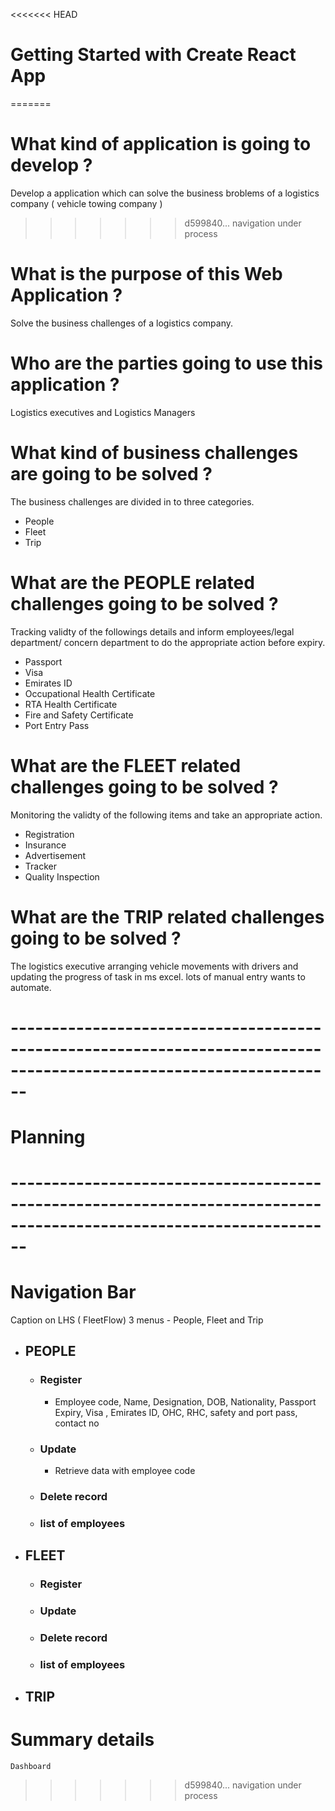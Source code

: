 <<<<<<< HEAD
# Getting Started with Create React App
=======
# What kind of application is going to develop ?
Develop a application which can solve the business broblems of a logistics company ( vehicle towing company )
>>>>>>> d599840... navigation under process

# What is the purpose of this Web Application ?
Solve the business challenges of a logistics company.

# Who are the parties going to use this application ?
Logistics executives and Logistics Managers

# What kind of business challenges are going to be solved ?
The business challenges are divided in to three categories. 
- People
- Fleet
- Trip

# What are the PEOPLE related challenges going to be solved ?
Tracking validty of the followings details and inform employees/legal department/ concern department to do the appropriate action before expiry.
- Passport
- Visa
- Emirates ID
- Occupational Health Certificate
- RTA Health Certificate
- Fire and Safety Certificate
- Port Entry Pass

# What are the FLEET related challenges going to be solved ?
Monitoring the validty of the following items and take an appropriate action.
- Registration
- Insurance
- Advertisement
- Tracker 
- Quality Inspection

# What are the TRIP related challenges going to be solved ?
The logistics executive arranging vehicle movements with drivers and updating the progress of task in ms excel.
lots of manual entry wants to automate.

# --------------------------------------------------------------------------------------------------------------------
# Planning 
# --------------------------------------------------------------------------------------------------------------------

# Navigation Bar
Caption on LHS ( FleetFlow)
3 menus - People, Fleet and Trip
- ## PEOPLE
    - ### Register
      - Employee code, Name, Designation, DOB, Nationality, Passport Expiry, Visa , Emirates ID, OHC, RHC, safety and port pass, contact no
    - ### Update
      - Retrieve data with employee code
    - ### Delete record
        
    - ### list of employees        
- ## FLEET
    - ### Register
    - ### Update
    - ### Delete record
    - ### list of employees        
- ## TRIP












# Summary details
    Dashboard
    




>>>>>>> d599840... navigation under process
